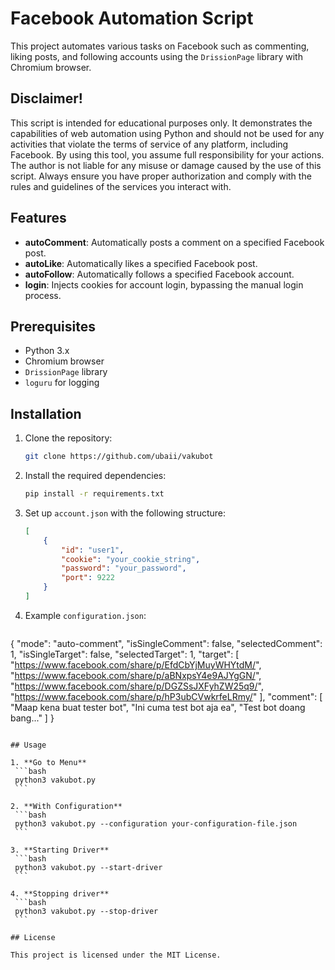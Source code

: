 # Facebook Automation Script

This project automates various tasks on Facebook such as commenting, liking posts, and following accounts using the `DrissionPage` library with Chromium browser.

## Disclaimer!
This script is intended for educational purposes only. It demonstrates the capabilities of web automation using Python and should not be used for any activities that violate the terms of service of any platform, including Facebook.
By using this tool, you assume full responsibility for your actions. The author is not liable for any misuse or damage caused by the use of this script. Always ensure you have proper authorization and comply with the rules and guidelines of the services you interact with.

## Features

- **autoComment**: Automatically posts a comment on a specified Facebook post.
- **autoLike**: Automatically likes a specified Facebook post.
- **autoFollow**: Automatically follows a specified Facebook account.
- **login**: Injects cookies for account login, bypassing the manual login process.

## Prerequisites

- Python 3.x
- Chromium browser
- `DrissionPage` library
- `loguru` for logging

## Installation

1. Clone the repository:
    ```bash
    git clone https://github.com/ubaii/vakubot
    ```

2. Install the required dependencies:
    ```bash
    pip install -r requirements.txt
    ```

3. Set up `account.json` with the following structure:
    ```json
    [
        {
            "id": "user1",
            "cookie": "your_cookie_string",
            "password": "your_password",
            "port": 9222
        }
    ]
    ```

4. Example `configuration.json`:
   ```json
{
    "mode": "auto-comment",
    "isSingleComment": false,
    "selectedComment": 1,
    "isSingleTarget": false,
    "selectedTarget": 1,
    "target": [
        "https://www.facebook.com/share/p/EfdCbYjMuyWHYtdM/",
        "https://www.facebook.com/share/p/aBNxpsY4e9AJYgGN/",
        "https://www.facebook.com/share/p/DGZSsJXFyhZW25q9/",
        "https://www.facebook.com/share/p/hP3ubCVwkrfeLRmy/"
    ],
    "comment": [
        "Maap kena buat tester bot",
        "Ini cuma test bot aja ea",
        "Test bot doang bang..."
    ]
}
   ```

## Usage

1. **Go to Menu**
    ```bash
    python3 vakubot.py
    ```

2. **With Configuration**
    ```bash
    python3 vakubot.py --configuration your-configuration-file.json
    ```

3. **Starting Driver**
    ```bash
    python3 vakubot.py --start-driver
    ```

4. **Stopping driver**
    ```bash
    python3 vakubot.py --stop-driver
    ```

## License

This project is licensed under the MIT License.
